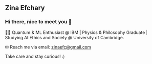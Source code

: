 ## Zina Efchary
### Hi there, nice to meet you 👋

:technologist: Quantum & ML Enthusiast @ IBM | Physics & Philosophy Graduate | Studying AI Ethics and Society @ University of Cambridge.

✉ Reach me via email: zinaefc@gmail.com

Take care and stay curious! :)
<!--
**zinaefchary/zinaefchary** is a ✨ _special_ ✨ repository because its `README.md` (this file) appears on your GitHub profile.

Here are some ideas to get you started:

- 🔭 I’m currently working on ...
- 🌱 I’m currently learning ...
- 👯 I’m looking to collaborate on ...
- 🤔 I’m looking for help with ...
- 💬 Ask me about ...
- 📫 How to reach me: ...
- 😄 Pronouns: ...
- ⚡ Fun fact: ...
-->
